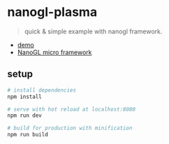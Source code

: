 # nanogl-plasma

> quick & simple example with nanogl framework.

* [demo](https://spleennooname.github.io/nanogl-plasma/)
* [NanoGL micro framework](http://plepers.github.io/nanogl/)

## setup

``` bash
# install dependencies
npm install

# serve with hot reload at localhost:8080
npm run dev

# build for production with minification
npm run build
```
